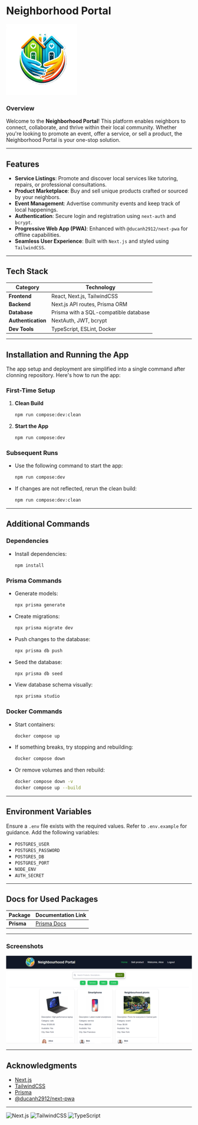 
# **Neighborhood Portal**

![Logo](asos/public/icons/android-chrome-192x192.png "Logo")


### **Overview**
Welcome to the **Neighborhood Portal**! This platform enables neighbors to connect, collaborate, and thrive within their local community. Whether you're looking to promote an event, offer a service, or sell a product, the Neighborhood Portal is your one-stop solution.

---

## **Features**
- **Service Listings**: Promote and discover local services like tutoring, repairs, or professional consultations.
- **Product Marketplace**: Buy and sell unique products crafted or sourced by your neighbors.
- **Event Management**: Advertise community events and keep track of local happenings.
- **Authentication**: Secure login and registration using `next-auth` and `bcrypt`.
- **Progressive Web App (PWA)**: Enhanced with `@ducanh2912/next-pwa` for offline capabilities.
- **Seamless User Experience**: Built with `Next.js` and styled using `TailwindCSS`.

---

## **Tech Stack**

| **Category**       | **Technology**                                      |
|---------------------|----------------------------------------------------|
| **Frontend**        | React, Next.js, TailwindCSS                        |
| **Backend**         | Next.js API routes, Prisma ORM                     |
| **Database**        | Prisma with a SQL-compatible database              |
| **Authentication**  | NextAuth, JWT, bcrypt                              |
| **Dev Tools**       | TypeScript, ESLint, Docker                         |

---

## **Installation and Running the App**

The app setup and deployment are simplified into a single command after clonning repository. Here's how to run the app:

### First-Time Setup
1. **Clean Build**
   ```bash
   npm run compose:dev:clean
   ```

2. **Start the App**
   ```bash
   npm run compose:dev
   ```

### Subsequent Runs
- Use the following command to start the app:
   ```bash
   npm run compose:dev
   ```

- If changes are not reflected, rerun the clean build:
   ```bash
   npm run compose:dev:clean
   ```

---

## **Additional Commands**

### **Dependencies**
- Install dependencies:
  ```bash
  npm install
  ```

### **Prisma Commands**
- Generate models:
  ```bash
  npx prisma generate
  ```

- Create migrations:
  ```bash
  npx prisma migrate dev
  ```

- Push changes to the database:
  ```bash
  npx prisma db push
  ```

- Seed the database:
  ```bash
  npx prisma db seed
  ```

- View database schema visually:
  ```bash
  npx prisma studio
  ```

### **Docker Commands**
- Start containers:
  ```bash
  docker compose up
  ```

- If something breaks, try stopping and rebuilding:
  ```bash
  docker compose down
  ```

- Or remove volumes and then rebuild:
  ```bash
  docker compose down -v
  docker compose up --build
  ```

---

## **Environment Variables**
Ensure a `.env` file exists with the required values. Refer to `.env.example` for guidance. Add the following variables:
- `POSTGRES_USER`
- `POSTGRES_PASSWORD`
- `POSTGRES_DB`
- `POSTGRES_PORT`
- `NODE_ENV`
- `AUTH_SECRET`

---


## **Docs for Used Packages**

| Package           | Documentation Link                                  |
|--------------------|----------------------------------------------------|
| **Prisma**         | [Prisma Docs](https://www.prisma.io/docs/orm)      |


---

### **Screenshots**
![Homepage](asos/public/homepage.png "Homepage of Neighborhood Portal")

---

## **Acknowledgments**

- [Next.js](https://nextjs.org/)
- [TailwindCSS](https://tailwindcss.com/)
- [Prisma](https://www.prisma.io/)
- [@ducanh2912/next-pwa](https://ducanh-next-pwa.vercel.app/)

---

![Next.js](https://img.shields.io/badge/next.js-14.2.18-blue)
![TailwindCSS](https://img.shields.io/badge/tailwindcss-3.4.1-blue)
![TypeScript](https://img.shields.io/badge/typescript-5.6.3-blue)
